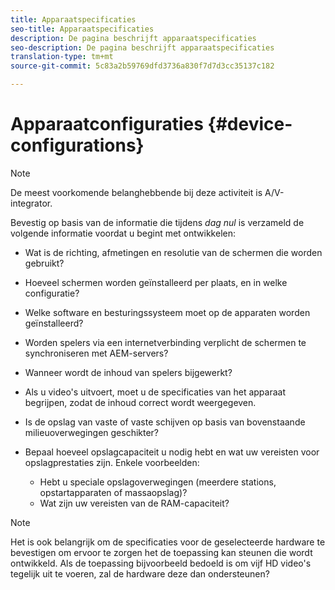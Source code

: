 ```yaml
---
title: Apparaatspecificaties
seo-title: Apparaatspecificaties
description: De pagina beschrijft apparaatspecificaties
seo-description: De pagina beschrijft apparaatspecificaties
translation-type: tm+mt
source-git-commit: 5c83a2b59769dfd3736a830f7d7d3cc35137c182

---
```



# Apparaatconfiguraties {#device-configurations}

>[!NOTE]
>
>De meest voorkomende belanghebbende bij deze activiteit is A/V-integrator.

Bevestig op basis van de informatie die tijdens *dag nul* is verzameld de volgende informatie voordat u begint met ontwikkelen:

* Wat is de richting, afmetingen en resolutie van de schermen die worden gebruikt?

* Hoeveel schermen worden geïnstalleerd per plaats, en in welke configuratie?

* Welke software en besturingssysteem moet op de apparaten worden geïnstalleerd?

* Worden spelers via een internetverbinding verplicht de schermen te synchroniseren met AEM-servers?

* Wanneer wordt de inhoud van spelers bijgewerkt?

* Als u video&#39;s uitvoert, moet u de specificaties van het apparaat begrijpen, zodat de inhoud correct wordt weergegeven.

* Is de opslag van vaste of vaste schijven op basis van bovenstaande milieuoverwegingen geschikter?

* Bepaal hoeveel opslagcapaciteit u nodig hebt en wat uw vereisten voor opslagprestaties zijn. Enkele voorbeelden:
   * Hebt u speciale opslagoverwegingen (meerdere stations, opstartapparaten of massaopslag)?
   * Wat zijn uw vereisten van de RAM-capaciteit?


>[!NOTE]
>
>Het is ook belangrijk om de specificaties voor de geselecteerde hardware te bevestigen om ervoor te zorgen het de toepassing kan steunen die wordt ontwikkeld. Als de toepassing bijvoorbeeld bedoeld is om vijf HD video&#39;s tegelijk uit te voeren, zal de hardware deze dan ondersteunen?

